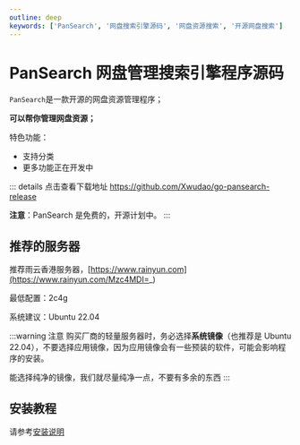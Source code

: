 ```yaml
---
outline: deep
keywords: ['PanSearch', '网盘搜索引擎源码', '网盘资源搜索', '开源网盘搜索']
---
```


# PanSearch 网盘管理搜索引擎程序源码

`PanSearch`是一款开源的网盘资源管理程序；

**可以帮你管理网盘资源；**

特色功能：

- 支持分类
- 更多功能正在开发中

::: details 点击查看下载地址
<https://github.com/Xwudao/go-pansearch-release>

**注意**：PanSearch 是免费的，开源计划中。
:::

## 推荐的服务器

推荐雨云香港服务器，[https://www.rainyun.com](https://www.rainyun.com/Mzc4MDI=_)

最低配置：2c4g

系统建议：Ubuntu 22.04

:::warning 注意
购买厂商的轻量服务器时，务必选择**系统镜像**（也推荐是 Ubuntu 22.04），不要选择应用镜像，因为应用镜像会有一些预装的软件，可能会影响程序的安装。

能选择纯净的镜像，我们就尽量纯净一点，不要有多余的东西
:::

## 安装教程

请参考[安装说明](./install.md)
